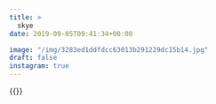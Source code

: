 ```yaml
---
title: >
  skye
date: 2019-09-05T09:41:34+00:00

image: "/img/3283ed1ddfdcc63013b291229dc15b14.jpg"
draft: false
instagram: true
---
```


{{<photo src="/img/3283ed1ddfdcc63013b291229dc15b14.jpg">}}
